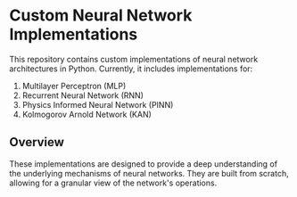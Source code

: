 # Custom Neural Network Implementations

This repository contains custom implementations of neural network architectures in Python. Currently, it includes implementations for:

1. Multilayer Perceptron (MLP)
2. Recurrent Neural Network (RNN)
3. Physics Informed Neural Network (PINN)
4. Kolmogorov Arnold Network (KAN)

## Overview

These implementations are designed to provide a deep understanding of the underlying mechanisms of neural networks. They are built from scratch, allowing for a granular view of the network's operations.

